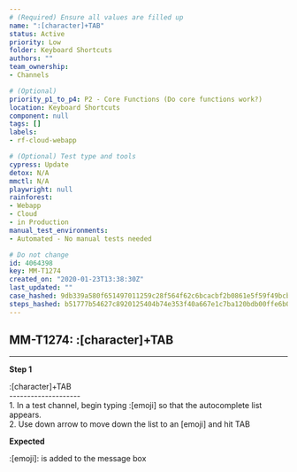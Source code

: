 ```yaml
---
# (Required) Ensure all values are filled up
name: ":[character]+TAB"
status: Active
priority: Low
folder: Keyboard Shortcuts
authors: ""
team_ownership: 
- Channels

# (Optional)
priority_p1_to_p4: P2 - Core Functions (Do core functions work?)
location: Keyboard Shortcuts
component: null
tags: []
labels: 
- rf-cloud-webapp

# (Optional) Test type and tools
cypress: Update
detox: N/A
mmctl: N/A
playwright: null
rainforest: 
- Webapp
- Cloud
- in Production
manual_test_environments: 
- Automated - No manual tests needed

# Do not change
id: 4064398
key: MM-T1274
created_on: "2020-01-23T13:38:30Z"
last_updated: ""
case_hashed: 9db339a580f651497011259c28f564f62c6bcacbf2b0861e5f59f49bcb8733b9f88d5d9714bae5de98cf83f396b787d3
steps_hashed: b51777b54627c8920125404b74e353f40a667e1c7ba120bdb00ffe6b066299cf3575efa85f87abb7ba440b429ec2d715
---
```


<!-- (Auto-generated) Based on frontmatter's "key" and "name" -->

## MM-T1274: :[character]+TAB

---

**Step 1**

:\[character]+TAB\
\--------------------\
1\. In a test channel, begin typing :\[emoji] so that the autocomplete list appears.\
2\. Use down arrow to move down the list to an \[emoji] and hit TAB

**Expected**

:\[emoji]: is added to the message box
